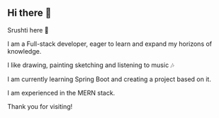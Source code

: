 ## Hi there 👋

Srushti here 🌼

I am a Full-stack developer, eager to learn and expand my horizons of knowledge.

I like drawing, painting sketching and listening to music 🎶

I am currently learning Spring Boot and creating a project based on it.

I am experienced in the MERN stack.

Thank you for visiting!




<!--
**srushti-712/srushti-712** is a ✨ _special_ ✨ repository because its `README.md` (this file) appears on your GitHub profile.

Here are some ideas to get you started:

- 🔭 I’m currently working on ...
- 🌱 I’m currently learning ...
- 👯 I’m looking to collaborate on ...
- 🤔 I’m looking for help with ...
- 💬 Ask me about ...
- 📫 How to reach me: ...
- 😄 Pronouns: ...
- ⚡ Fun fact: ...
Catch me @

🌐 [im-srushti-rane](https://im-srushti-rane.vercel.app/)
-->
